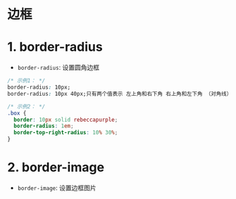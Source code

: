 # 边框
# 1. border-radius
+ `border-radius`: 设置圆角边框

```css
/* 示例1： */
border-radius: 10px;
border-radius: 10px 40px;只有两个值表示 左上角和右下角 右上角和左下角 （对角线）

/* 示例2： */
.box {
  border: 10px solid rebeccapurple;
  border-radius: 1em;
  border-top-right-radius: 10% 30%;
}
```

# 2. border-image
+ `border-image`: 设置边框图片